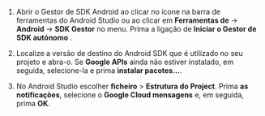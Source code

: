 1. Abrir o Gestor de SDK Android ao clicar no ícone na barra de ferramentas do Android Studio ou ao clicar em **Ferramentas de** -> **Android** -> **SDK Gestor** no menu. Prima a ligação de **Iniciar o Gestor de SDK autónomo** .

2. Localize a versão de destino do Android SDK que é utilizado no seu projeto e abra-o. Se **Google APIs** ainda não estiver instalado, em seguida, selecione-la e prima **instalar pacotes...**.

3. No Android Studio escolher **ficheiro** > **Estrutura do Project**. Prima **as notificações**, selecione o **Google Cloud mensagens** e, em seguida, prima **OK**.

<!--
3. Open **AndroidManifest.xml** and add this tag to the *application* tag.

        <meta-data android:name="com.google.android.gms.version"
            android:value="@integer/google_play_services_version" />
-->
